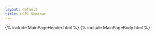 ```yaml
---
layout: default
title: UCPC Seminar
---
```


<div class="MainPage">
  {% include MainPageHeader.html %}
  {% include MainPageBody.html %}
</div>